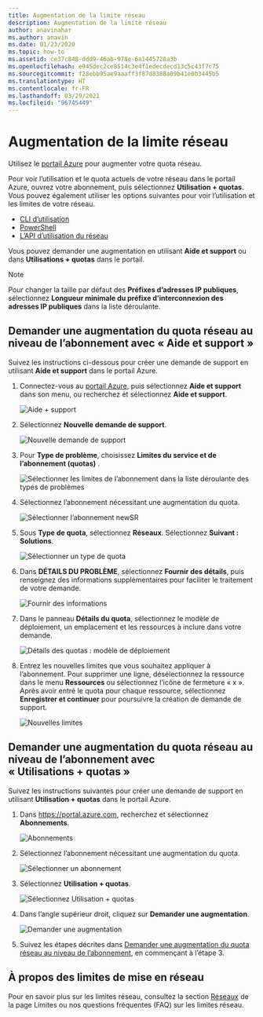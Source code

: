 ```yaml
---
title: Augmentation de la limite réseau
description: Augmentation de la limite réseau
author: anavinahar
ms.author: anavin
ms.date: 01/23/2020
ms.topic: how-to
ms.assetid: ce37c848-ddd9-46ab-978e-6a1445728a3b
ms.openlocfilehash: e945dec2ce8514c3e4f1edecdecd13c5c43f7c75
ms.sourcegitcommit: f28ebb95ae9aaaff3f87d8388a09b41e0b3445b5
ms.translationtype: HT
ms.contentlocale: fr-FR
ms.lasthandoff: 03/29/2021
ms.locfileid: "96745449"
---
```

# <a name="networking-limit-increase"></a>Augmentation de la limite réseau

Utilisez le [portail Azure](https://portal.azure.com) pour augmenter votre quota réseau.

Pour voir l’utilisation et le quota actuels de votre réseau dans le portail Azure, ouvrez votre abonnement, puis sélectionnez **Utilisation + quotas**. Vous pouvez également utiliser les options suivantes pour voir l’utilisation et les limites de votre réseau.

* [CLI d’utilisation](/cli/azure/network#az-network-list-usages)
* [PowerShell](/powershell/module/azurerm.network/get-azurermnetworkusage)
* [L’API d’utilisation du réseau](/rest/api/virtualnetwork/virtualnetworks/listusage)

Vous pouvez demander une augmentation en utilisant **Aide et support** ou dans **Utilisations + quotas** dans le portail.

> [!Note]
> Pour changer la taille par défaut des **Préfixes d’adresses IP publiques**, sélectionnez **Longueur minimale du préfixe d’interconnexion des adresses IP publiques** dans la liste déroulante.

## <a name="request-networking-quota-increase-at-subscription-level-using-help--support"></a>Demander une augmentation du quota réseau au niveau de l’abonnement avec « Aide et support »

Suivez les instructions ci-dessous pour créer une demande de support en utilisant **Aide et support** dans le portail Azure.

1. Connectez-vous au [portail Azure](https://portal.azure.com), puis sélectionnez **Aide et support** dans son menu, ou recherchez et sélectionnez **Aide et support**.

    ![Aide + support](./media/networking-quota-request/help-plus-support.png)

1. Sélectionnez **Nouvelle demande de support**.

    ![Nouvelle demande de support](./media/networking-quota-request/new-support-request.png)

1. Pour **Type de problème**, choisissez **Limites du service et de l’abonnement (quotas)** .

    ![Sélectionner les limites de l’abonnement dans la liste déroulante des types de problèmes](./media/networking-quota-request/select-quota-issue-type.png)

1. Sélectionnez l’abonnement nécessitant une augmentation du quota.

    ![Sélectionner l’abonnement newSR](./media/networking-quota-request/select-subscription-support-request.png)

1. Sous **Type de quota**, sélectionnez **Réseaux**. Sélectionnez **Suivant : Solutions**.

    ![Sélectionner un type de quota](./media/networking-quota-request/select-quota-type-network.png)

1. Dans **DÉTAILS DU PROBLÈME**, sélectionnez **Fournir des détails**, puis renseignez des informations supplémentaires pour faciliter le traitement de votre demande.

    ![Fournir des informations](./media/networking-quota-request/provide-details-link.png)

1. Dans le panneau **Détails du quota**, sélectionnez le modèle de déploiement, un emplacement et les ressources à inclure dans votre demande.

    ![Détails des quotas : modèle de déploiement](./media/networking-quota-request/quota-details-network.png)

1. Entrez les nouvelles limites que vous souhaitez appliquer à l’abonnement. Pour supprimer une ligne, désélectionnez la ressource dans le menu **Ressources** ou sélectionnez l’icône de fermeture « x ». Après avoir entré le quota pour chaque ressource, sélectionnez **Enregistrer et continuer** pour poursuivre la création de demande de support.

    ![Nouvelles limites](./media/networking-quota-request/network-new-limits.png)

## <a name="request-networking-quota-increase-at-subscription-level-using-usages--quotas"></a>Demander une augmentation du quota réseau au niveau de l’abonnement avec « Utilisations + quotas »

Suivez les instructions suivantes pour créer une demande de support en utilisant **Utilisation + quotas** dans le portail Azure.

1. Dans https://portal.azure.com, recherchez et sélectionnez **Abonnements**.

    ![Abonnements](./media/networking-quota-request/search-for-suscriptions.png)

1. Sélectionnez l’abonnement nécessitant une augmentation du quota.

    ![Sélectionner un abonnement](./media/networking-quota-request/select-subscription-change-quota.png)

1. Sélectionnez **Utilisation + quotas**.

    ![Sélectionnez Utilisation + quotas](./media/networking-quota-request/select-usage-plus-quotas.png)

1. Dans l’angle supérieur droit, cliquez sur **Demander une augmentation**.

    ![Demander une augmentation](./media/networking-quota-request/request-increase-from-subscription.png)

1. Suivez les étapes décrites dans [Demander une augmentation du quota réseau au niveau de l’abonnement](#request-networking-quota-increase-at-subscription-level-using-help--support), en commençant à l’étape 3.

## <a name="about-networking-limits"></a>À propos des limites de mise en réseau

Pour en savoir plus sur les limites réseau, consultez la section [Réseaux](../../azure-resource-manager/management/azure-subscription-service-limits.md#networking-limits) de la page Limites ou nos questions fréquentes (FAQ) sur les limites réseau.
